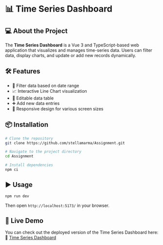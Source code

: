 # 📊 Time Series Dashboard


## 💻 About the Project
The **Time Series Dashboard** is a Vue 3 and TypeScript-based web application that visualizes and manages time-series data. Users can filter data, display charts, and update or add new records dynamically.

## 🛠️ Features
- 📅 Filter data based on date range
- 📈 Interactive Line Chart visualization
- 📝 Editable data table
- ➕ Add new data entries
- 🎨 Responsive design for various screen sizes

## 📦 Installation

```sh
# Clone the repository
git clone https://github.com/stellamarma/Assignment.git

# Navigate to the project directory
cd Assignment 

# Install dependencies
npm ci
```

## ▶️ Usage

```sh
npm run dev
```
Then open `http://localhost:5173/` in your browser.
## 🚀 Live Demo

You can check out the deployed version of the Time Series Dashboard here:  
🔗 [Time Series Dashboard](https://assignment-drab-seven.vercel.app/)
